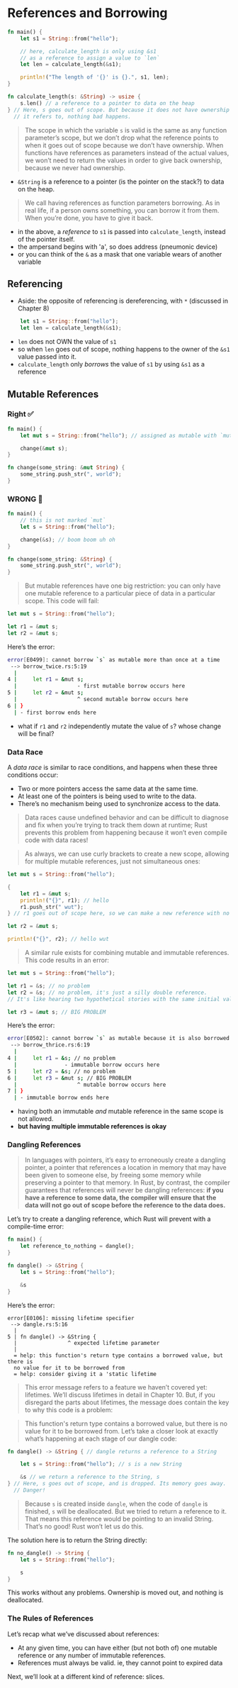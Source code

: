 # References and Borrowing

```rust
fn main() {
    let s1 = String::from("hello");

    // here, calculate_length is only using &s1
    // as a reference to assign a value to `len`
    let len = calculate_length(&s1);

    println!("The length of '{}' is {}.", s1, len);
}

fn calculate_length(s: &String) -> usize {
    s.len() // a reference to a pointer to data on the heap
} // Here, s goes out of scope. But because it does not have ownership of what
  // it refers to, nothing bad happens.
```

> The scope in which the variable `s` is valid is the same as any function parameter’s scope, but we don’t drop what the reference points to when it goes out of scope because we don’t have ownership. When functions have references as parameters instead of the actual values, we won’t need to return the values in order to give back ownership, because we never had ownership.

- `&String` is a reference to a pointer (is the pointer on the stack?) to data on the heap.

> We call having references as function parameters borrowing. As in real life, if a person owns something, you can borrow it from them. When you’re done, you have to give it back.

- in the above, a *reference* to `s1` is passed into `calculate_length`, instead of the pointer itself.
- the ampersand begins with 'a', so does address (pneumonic device)
- or you can think of the `&` as a mask that one variable wears of another variable

## Referencing

- Aside: the opposite of referencing is dereferencing, with `*` (discussed in Chapter 8)

```rust
    let s1 = String::from("hello");
    let len = calculate_length(&s1);

```

- `len` does not OWN the value of `s1`
- so when `len` goes out of scope, nothing happens to the owner of the `&s1` value passed into it.
- `calculate_length` only *borrows* the value of `s1` by using `&s1` as a reference

## Mutable References

### Right ✅

```rust
fn main() {
    let mut s = String::from("hello"); // assigned as mutable with `mut`

    change(&mut s);
}

fn change(some_string: &mut String) {
    some_string.push_str(", world");
}
```

### WRONG 🚫

```rust
fn main() {
    // this is not marked `mut`
    let s = String::from("hello");

    change(&s); // boom boom uh oh
}

fn change(some_string: &String) {
    some_string.push_str(", world");
}
```

> But mutable references have one big restriction: you can only have one mutable reference to a particular piece of data in a particular scope. This code will fail:

```rust
let mut s = String::from("hello");

let r1 = &mut s;
let r2 = &mut s;
```

Here’s the error:

```bash
error[E0499]: cannot borrow `s` as mutable more than once at a time
 --> borrow_twice.rs:5:19
  |
4 |     let r1 = &mut s;
  |                   - first mutable borrow occurs here
5 |     let r2 = &mut s;
  |                   ^ second mutable borrow occurs here
6 | }
  | - first borrow ends here
  ```

- what if `r1` and `r2` independently mutate the value of `s`? whose change will be final?

### Data Race

A *data race* is similar to race conditions, and happens when these three conditions occur:

- Two or more pointers access the same data at the same time.
- At least one of the pointers is being used to write to the data.
- There’s no mechanism being used to synchronize access to the data.

> Data races cause undefined behavior and can be difficult to diagnose and fix when you’re trying to track them down at runtime; Rust prevents this problem from happening because it won’t even compile code with data races!

> As always, we can use curly brackets to create a new scope, allowing for multiple mutable references, just not simultaneous ones:

```rust
let mut s = String::from("hello");

{
    let r1 = &mut s;
    println!("{}", r1); // hello
    r1.push_str(" wut");
} // r1 goes out of scope here, so we can make a new reference with no problems.

let r2 = &mut s;

println!("{}", r2); // hello wut
```

> A similar rule exists for combining mutable and immutable references. This code results in an error:

```rust
let mut s = String::from("hello");

let r1 = &s; // no problem
let r2 = &s; // no problem, it's just a silly double reference.
// It's like hearing two hypothetical stories with the same initial value, no problem

let r3 = &mut s; // BIG PROBLEM
```

Here’s the error:

```bash
error[E0502]: cannot borrow `s` as mutable because it is also borrowed as immutable
 --> borrow_thrice.rs:6:19
  |
4 |     let r1 = &s; // no problem
  |               - immutable borrow occurs here
5 |     let r2 = &s; // no problem
6 |     let r3 = &mut s; // BIG PROBLEM
  |                   ^ mutable borrow occurs here
7 | }
  | - immutable borrow ends here
```

- having both an immutable *and* mutable reference in the same scope is not allowed.
- **but having multiple immutable references is okay**

### Dangling References

> In languages with pointers, it’s easy to erroneously create a dangling pointer, a pointer that references a location in memory that may have been given to someone else, by freeing some memory while preserving a pointer to that memory. In Rust, by contrast, the compiler guarantees that references will never be dangling references: **if you have a reference to some data, the compiler will ensure that the data will not go out of scope before the reference to the data does.**

Let’s try to create a dangling reference, which Rust will prevent with a compile-time error:

```rust
fn main() {
    let reference_to_nothing = dangle();
}

fn dangle() -> &String {
    let s = String::from("hello");

    &s
}
```

Here’s the error:

```
error[E0106]: missing lifetime specifier
 --> dangle.rs:5:16
  |
5 | fn dangle() -> &String {
  |                ^ expected lifetime parameter
  |
  = help: this function's return type contains a borrowed value, but there is
  no value for it to be borrowed from
  = help: consider giving it a 'static lifetime
```

> This error message refers to a feature we haven’t covered yet: lifetimes. We’ll discuss lifetimes in detail in Chapter 10. But, if you disregard the parts about lifetimes, the message does contain the key to why this code is a problem:


> This function's return type contains a borrowed value, but there is no value for it to be borrowed from. Let’s take a closer look at exactly what’s happening at each stage of our dangle code:

```rust
fn dangle() -> &String { // dangle returns a reference to a String

    let s = String::from("hello"); // s is a new String

    &s // we return a reference to the String, s
} // Here, s goes out of scope, and is dropped. Its memory goes away.
  // Danger!
```

>Because `s` is created inside `dangle`, when the code of `dangle` is finished, `s` will be deallocated. But we tried to return a reference to it. That means this reference would be pointing to an invalid String. That’s no good! Rust won’t let us do this.

The solution here is to return the String directly:

```rust
fn no_dangle() -> String {
    let s = String::from("hello");

    s
}
```

This works without any problems. Ownership is moved out, and nothing is deallocated.

### The Rules of References

Let’s recap what we’ve discussed about references:

- At any given time, you can have either (but not both of) one mutable reference or any number of immutable references.
- References must always be valid. ie, they cannot point to expired data

Next, we’ll look at a different kind of reference: slices.
